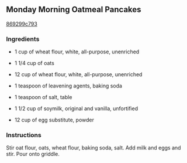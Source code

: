 ## Monday Morning Oatmeal Pancakes

[869299c793](http://www.food.com/recipe/monday-morning-oatmeal-pancakes-376613)

### Ingredients

 - 1 cup of wheat flour, white, all-purpose, unenriched

 - 1 1/4 cup of oats

 - 12 cup of wheat flour, white, all-purpose, unenriched

 - 1 teaspoon of leavening agents, baking soda

 - 1 teaspoon of salt, table

 - 1 1/2 cup of soymilk, original and vanilla, unfortified

 - 12 cup of egg substitute, powder

### Instructions

Stir oat flour, oats, wheat flour, baking soda, salt. Add milk and eggs and stir. Pour onto griddle.